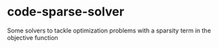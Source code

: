 # code-sparse-solver
Some solvers to tackle optimization problems with a sparsity term in the objective function
